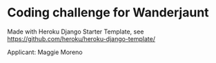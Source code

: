 # Coding challenge for Wanderjaunt

Made with Heroku Django Starter Template, see https://github.com/heroku/heroku-django-template/

Applicant: Maggie Moreno
